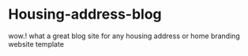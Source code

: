 # Housing-address-blog
wow.! what a great blog site for any housing address or home branding website template
